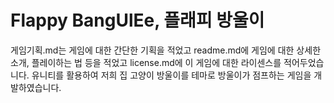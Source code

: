 # Flappy BangUlEe, 플래피 방울이
게임기획.md는 게임에 대한 간단한 기획을 적었고
readme.md에 게임에 대한 상세한 소개, 플레이하는 법 등을 적었고
license.md에 이 게임에 대한 라이센스를 적어두었습니다.
유니티를 활용하여 저희 집 고양이 방울이를 테마로 방울이가 점프하는 게임을 개발하였습니다.  

